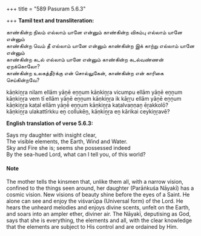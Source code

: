 +++
title = "589 Pasuram 5.6.3"

+++
**Tamil text and transliteration:**

காண்கின்ற நிலம் எல்லாம் யானே என்னும் காண்கின்ற விசும்பு எல்லாம் யானே என்னும்  
காண்கின்ற வெம் தீ எல்லாம் யானே என்னும் காண்கின்ற இக் காற்று எல்லாம் யானே என்னும்  
காண்கின்ற கடல் எல்லாம் யானே என்னும் காண்கின்ற கடல்வண்ணன் ஏறக்கொலோ?  
காண்கின்ற உலகத்தீர்க்கு என் சொல்லுகேன், காண்கின்ற என் காரிகை செய்கின்றவே?

kāṇkiṉṟa nilam ellām yāṉē eṉṉum kāṇkiṉṟa vicumpu ellām yāṉē eṉṉum  
kāṇkiṉṟa vem tī ellām yāṉē eṉṉum kāṇkiṉṟa ik kāṟṟu ellām yāṉē eṉṉum  
kāṇkiṉṟa kaṭal ellām yāṉē eṉṉum kāṇkiṉṟa kaṭalvaṇṇaṉ ēṟakkolō?  
kāṇkiṉṟa ulakattīrkku eṉ collukēṉ, kāṇkiṉṟa eṉ kārikai ceykiṉṟavē?

**English translation of verse 5.6.3:**

Says my daughter with insight clear,  
The visible elements, the Earth, Wind and Water.  
Sky and Fire she is; seems she possessed indeed  
By the sea-hued Lord, what can I tell you, of this world?

#### Note

The mother tells the kinsmen that, unlike them all, with a narrow vision, confined to the things seen around, her daughter (Parāṅkuśa Nāyakī) has a cosmic vision. New visions of beauty shine before the eyes of a Saint. He alone can see and enjoy the viśvarūpa (Universal form) of the Lord. He hears the unheard melodies and enjoys divine scents, unfelt on the Earth, and soars into an ampler ether, diviner air. The Nāyakī, deputising as God, says that she is everything, the elements and all, with the clear knowledge that the elements are subject to His control and are ordained by Him.


